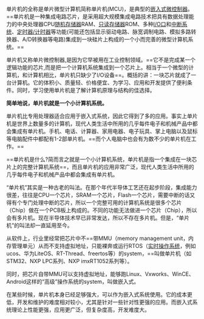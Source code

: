单片机的全称是单片微型计算机简称单片机(MCU)，是典型的[嵌入式微控制器](https://zhida.zhihu.com/search?content_id=206924711&content_type=Answer&match_order=1&q=%E5%B5%8C%E5%85%A5%E5%BC%8F%E5%BE%AE%E6%8E%A7%E5%88%B6%E5%99%A8&zhida_source=entity)。==单片机是一种集成电路芯片，是采用超大规模集成电路技术把具有数据处理能力的中央处理器CPU[随机存储器](https://zhida.zhihu.com/search?content_id=206924711&content_type=Answer&match_order=1&q=%E9%9A%8F%E6%9C%BA%E5%AD%98%E5%82%A8%E5%99%A8&zhida_source=entity)RAM、[只读存储器](https://zhida.zhihu.com/search?content_id=206924711&content_type=Answer&match_order=1&q=%E5%8F%AA%E8%AF%BB%E5%AD%98%E5%82%A8%E5%99%A8&zhida_source=entity)ROM、多种[I/O口](https://zhida.zhihu.com/search?content_id=206924711&content_type=Answer&match_order=1&q=I%2FO%E5%8F%A3&zhida_source=entity)和[中断系统](https://zhida.zhihu.com/search?content_id=206924711&content_type=Answer&match_order=1&q=%E4%B8%AD%E6%96%AD%E7%B3%BB%E7%BB%9F&zhida_source=entity)、[定时器/计时器](https://zhida.zhihu.com/search?content_id=206924711&content_type=Answer&match_order=1&q=%E5%AE%9A%E6%97%B6%E5%99%A8%2F%E8%AE%A1%E6%97%B6%E5%99%A8&zhida_source=entity)等功能(可能还包括显示驱动电路、脉宽调制电路、模拟多路转换器、A/D转换器等电路)集成到一块硅片上构成的一个小而完善的微型计算机系统。==

单片机又称单片微控制器,是因为它早被用在工业控制领域。==它不是完成某一个逻辑功能的芯片,而是把一个计算机系统集成到一个芯片上。相当于一个微型的计算机，和计算机相比，单片机只缺少了I/O设备==。概括的讲：一块芯片就成了一台计算机。它的体积小、质量轻、价格便宜、为学习、应用和开发提供了便利条件。同时，学习使用单片机是了解计算机原理与结构的佳选择。

**简单地说，单片机就是一个小计算机系统。**

单片机比专用处理器适合应用于嵌入式系统，因此它得到了多的应用。事实上单片机是世界上数量多的计算机，现代人类生活中所用的几乎每件电子和机械产品中都会集成有单片机。手机、电话、计算器、家用电器、电子玩具、掌上电脑以及鼠标等电脑配件中都配有1-2部单片机。==而个人电脑中也会有为数不少的单片机在工作。==

==单片机是什么?简而言之就是一个小计算机系统，单片机是指一个集成在一块芯片上的完整计算机系统==，而且单片机的应用非常广泛，现代人类生活中所用的几乎每件电子和机械产品中都会集成有单片机。

“单片机”其实是一种古老的叫法。在那个年代半导体工艺还在起步阶段，集成能力很差，往往是CPU一个芯片，SRAM一个芯片，Flash一个芯片，需要中断的话又得有个专门处理中断的芯片，所以一个完整可用的计算机系统是很多个芯片（Chip）做在一个PCB板上构成的。不同的功能无法做进一个芯片（Chip），所以会有多片机。现在半导体技术早已非常发达，所以不存在多片机。但是，“单片机”的叫法却一直延用至今。

从软件上，行业里经常把芯片中不==带MMU（memory management unit，内存管理单元）从而不支持虚拟地址，只能裸奔或运行RTOS（[实时操作系统](https://zhida.zhihu.com/search?content_id=426434910&content_type=Answer&match_order=1&q=%E5%AE%9E%E6%97%B6%E6%93%8D%E4%BD%9C%E7%B3%BB%E7%BB%9F&zhida_source=entity)，例如ucos、华为LiteOS、RT-Thread、freertos等）的system，==叫做单片机（如STM32、NXP LPC系列、NXP imxRT1052系列等）。

  同时，把芯片自带MMU可以支持虚拟地址，能够跑Linux、Vxworks、WinCE、Android这样的“高级”操作系统的system，叫做嵌入式。
  
在某些时候，单片机本身已经足够强大，可以作为嵌入式系统使用。它的成本更低，开发和维护的难度相对较小，尤其是针对一些针对性更强的应用。而嵌入式系统理论上性能更强，应用更广泛，但复杂度高，开发难度大。